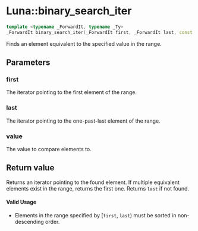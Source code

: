 # Luna::binary_search_iter

```c++
template <typename _ForwardIt, typename _Ty>
_ForwardIt binary_search_iter(_ForwardIt first, _ForwardIt last, const _Ty &value)
```

Finds an element equivalent to the specified value in the range. 



## Parameters
### first
The iterator pointing to the first element of the range. 

### last
The iterator pointing to the one-past-last element of the range. 

### value
The value to compare elements to. 

## Return value
Returns an iterator pointing to the found element. If multiple equivalent elements exist in the range, returns the first one. Returns `last` if not found. 

#### Valid Usage
* Elements in the range specified by [`first`, `last`) must be sorted in non-descending order. 

